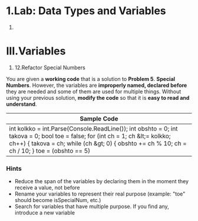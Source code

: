 ﻿# 1.Lab: Data Types and Variables

1.
# III.Variables

1. 12.Refactor Special Numbers

You are given a **working code** that is a solution to **Problem 5**. **Special Numbers**. However, the variables are **improperly named, declared before** they are needed and some of them are used for multiple things. Without using your previous solution, **modify the code** so that it is **easy to read and understand**.

| **Sample Code** |
| --- |
|  int kolkko = int.Parse(Console.ReadLine()); int obshto = 0; int takova = 0; bool toe = false; for (int ch = 1; ch \&lt;= kolkko; ch++) {        takova = ch;         while (ch \&gt; 0)         {             obshto += ch % 10;             ch = ch / 10;         }     toe = (obshto == 5) || (obshto == 7) || (obshto == 11);     Console.WriteLine(&quot;{0} -\&gt; {1}&quot;, takova, toe);     obshto = 0;     ch = takova; } |

### Hints

- Reduce the span of the variables by declaring them in the moment they receive a value, not before
- Rename your variables to represent their real purpose (example: &quot;toe&quot; should become isSpecialNum, etc.)
- Search for variables that have multiple purpose. If you find any, introduce a new variable